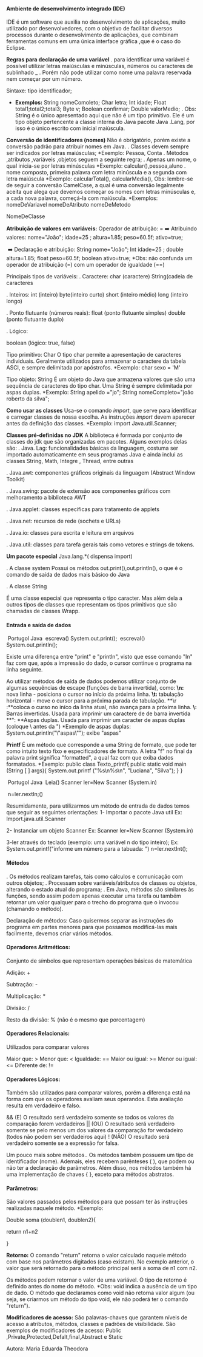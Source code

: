 ####                         **Ambiente de desenvolvimento integrado (IDE)**

IDE é um software que auxilia no desenvolvimento de aplicações, muito utilizado por
desenvolvedores, com o objetivo de facilitar diversos processos durante o desenvolvimento de
aplicações, que combinam ferramentas comuns em uma única interface gráfica ,que é o caso do
Eclipse.

**Regras para declaração de uma variável**
. para identificar uma variável é possível utilizar letras maiúsculas e minúsculas, números ou caracteres
de sublinhado _
. Porém não pode utilizar como nome uma palavra reservada nem começar por um número.

Sintaxe: tipo identificador;

* **Exemplos:**
String nomeComoleto;
Char letra;
Int idade;
Float total1;total2;total3;
Byte v;
Boolean confirmar;
Double valorMedio;
. Obs: String é o único apresentado aqui que não é um tipo primitivo. Ele é um tipo objeto pertencente a classe interna do Java pacote Java .Lang, por isso é o único escrito com inicial maiúscula.

**Conversão de identificadores (nomes)**
Não é obrigatório, porém existe a conversão padrão para atribuir nomes em Java.
. Classes devem sempre ser indicados por letras maiúsculas;
*Exemplo: Pessoa, Conta
. Métodos ,atributos ,variáveis ,objetos seguem a seguinte regra;
. Apenas um nome, o qual inicia-se por letras minúsculas
*Exemplo: calcular(),pessoa,aluno
. nome composto, primeira palavra com letra minúscula e a segunda com letra maiúscula
*Exemplo: calcularTotal(), calcularMedia(),
Obs: lembre-se de seguir a conversão CamelCase, a qual é uma conversão legalmente aceita que alega que devemos começar os nomes com letras minúsculas e, a cada nova palavra, começá-la com maiúscula.
*Exemplos: nomeDeVariavel
nomeDeAtributo
nomeDeMetodo

NomeDeClasse

**Atribuição de valores em variáveis:**
Operador de atribuição: =
:arrow_right: Atribuindo valores:
nome="João";
idade=25 ;
altura=1.85;
peso=60.5f;
ativo=true;                                         

​                                                                                                                                                                                     :arrow_right: Declaração e atribuição:
String nome="João";
Int idade=25 ;
double altura=1.85;
float peso=60.5f;
boolean ativo=true;
*Obs: não confunda um operador de atribuição (=) com um operador de igualdade (==)

Principais tipos de variáveis:
. Caractere:
char (caractere)
String(cadeia de caracteres

. Inteiros:
int (inteiro)
byte(inteiro curto)
short (inteiro médio)
long (inteiro longo)

. Ponto flutuante (números reais):
float (ponto flutuante simples)
double (ponto flutuante duplo)

. Lógico:

boolean (lógico: true, false)

Tipo primitivo: Char
O tipo char permite a apresentação de caracteres individuais. Geralmente utilizados para armazenar o
caractere da tabela ASCI, e sempre delimitada por apóstrofos. 
*Exemplo:
char sexo = 'M'

Tipo objeto: String
É um objeto do Java que armazena valores que são uma sequência de caracteres do tipo char. Uma String é sempre delimitada por aspas duplas.
*Exemplo:
String apelido ="jo";
String nomeCompleto="joão roberto da silva";



**Como usar as classes**
Usa-se o comando *import*, que serve para identificar e carregar classes de nossa escolha. As instruções *import* devem aparecer antes da definição das classes.
*Exemplo:
import Java.util.Scanner;



**Classes pré-definidas no JDK**
A biblioteca é formada por conjunto de classes do jdk que são organizadas em pacotes. Alguns exemplos delas são:
. Java. Lag: funcionalidades básicas da linguagem, costuma ser importado automaticamente em seus
programas Java e ainda inclui as classes String, Math, Integre , Thread, entre outras

. Java.awt: componentes gráficos originais da linguagem (Abstract Window Toolkit)

. Java.swing: pacote de extensão aos componentes gráficos com melhoramento a biblioteca AWT

. Java.applet: classes específicas para tratamento de applets

. Java.net: recursos de rede (sochets e URLs)

. Java.io: classes para escrita e leitura em arquivos

. Java.util: classes para tarefa gerais tais como vetores e strings de tokens.

**Um pacote especial**
Java.lang.*( dispensa import)

. A classe system
Possui os métodos out.print(),out.println(), o que é o comando de saída de dados mais básico do Java

. A classe String

É uma classe especial que representa o tipo caracter.
Mas além dela a outros tipos de classes que representam os tipos primitivos que são chamadas de
classes Wrapp.



####                                              **Entrada e saída de dados**

​											Portugol                                           Java
​       											 escreva()                              System.out.print();
​        											escreval()                             System.out.println();

Existe uma diferença entre "print" e "println", visto que esse comando "In" faz com que, após a impressão do dado, o cursor continue o programa na linha seguinte.

Ao utilizar métodos de saída de dados podemos utilizar conjunto de algumas sequências de escape (funções de barra invertida), como: 
**\n:** nova linha - posiciona o cursor no início da próxima linha.
**\t:** tabulação horizontal - move o cursor para a próxima parada de tabulação.
**\r :**coloca o curso no iníco da linha atual, não avança para a próxima linha.
**\\:** Barras invertidas. Usada para imprimir um caractere de de barra invertida
**\": **Aspas duplas. Usada para imprimir um caracter de aspas duplas (coloque \ antes da ")
*Exemplo de aspas duplas:
System.out.println("\\"aspas\\""); exibe "aspas"

**Printf**
É um método que corresponde a uma String de formato, que pode ter como intuito texto fixo e especificadores de formato. A letra "f" no final da palavra print significa "formatted", a qual faz com que exiba dados formatados.
*Exemplo:
public class Texto_printf{
public static void main (String [ ] args){
System.out.printf ("%s\n%s\n", "Luciana", "Silva");
}
}

​                                            Portugol                                                      Java
​                                                       Leia()                                  Scanner ler=New Scanner (System.in)

​                                                                                                        n=ler.nextIn;()

Resumidamente, para utilizarmos um método de entrada de dados temos que seguir as seguintes orientações:
        1- Importar o pacote Java util
Ex: Import.java.util.Scanner

2- Instanciar um objeto Scanner
Ex: Scanner ler=New Scanner (System.in)

3-ler através do teclado (exemplo: uma variável n do tipo inteiro);
Ex: System.out.printf("informe um número para a tabuada: ")
n=ler.nextInt();



#### **Métodos**

. Os métodos realizam tarefas, tais como cálculos e comunicação com outros objetos;
. Processam sobre variáveis/atributos de classes ou objetos, alterando o estado atual do programa;
. Em Java, métodos são similares às funções, sendo assim podem apenas executar uma tarefa ou também retornar um valor qualquer para o trecho do programa que o invocou (chamando o método).

Declaração de métodos:
Caso quisermos separar as instruções do programa em partes menores para que possamos modificá-las mais facilmente, devemos criar vários métodos.

####  **Operadores Aritméticos:**

Conjunto de símbolos que representam operações básicas de matemática

Adição: +

Subtração: -

Multiplicação: *

Divisão: /

Resto da divisão: % (não é o mesmo que porcentagem)

#### **Operadores Relacionais:**

Utilizados para comparar valores

Maior que: >
       Menor que: <
       Igualdade: ==
       Maior ou igual: >=
       Menor ou igual: <=
       Diferente de: !=

#### **Operadores Lógicos:**

Também são utilizados para comparar valores, porém a diferença está na forma com que os operadores avaliam seus operandos. Esta avaliação resulta em verdadeiro e falso.

&& (E)    O resultado será verdadeiro somente se todos os valores da comparação forem verdadeiros
        || (OU)  O resultado será verdadeiro somente se pelo menos um dos valores da comparação for verdadeiro (todos não podem ser verdadeiros aqui)
         ! (NÃO) O resultado será verdadeiro somente se a expressão for falsa.

Um pouco mais sobre métodos..
Os métodos também possuem um tipo de identificador (nome). Ademais, eles recebem parênteses ( ), que podem ou não ter a declaração de parâmetros. Além disso, nos métodos também há uma implementação de chaves { }, exceto para métodos abstratos.

#### **Parâmetros:**

São valores passados pelos métodos para que possam ter às instruções realizadas naquele método.
*Exemplo:

 Double soma (doublen1, doublen2){

return n1+n2

 }

**Retorno:**
        O comando "return" retorna o valor calculado naquele método com base nos parâmetros digitados (caso existam). No exemplo anterior, o valor que será retornado para o método principal será a soma de n1 com n2. 

Os métodos podem retornar o valor de uma variável. O tipo de retorno é definido antes do nome do método.
*Obs: void indica a ausência de um tipo de dado. O método que declaramos como void não retorna
valor algum (ou seja, se criarmos um método do tipo void, ele não poderá ter o comando "return").

**Modificadores de acesso:**
São palavras-chaves que garantem níveis de acesso a atributos, métodos, classes e padrões de
visibilidade.
São exemplos de modificadores de acesso: Public ,Private,Protected,Defalt,final,Abstract e Static



Autora: Maria Eduarda Theodora